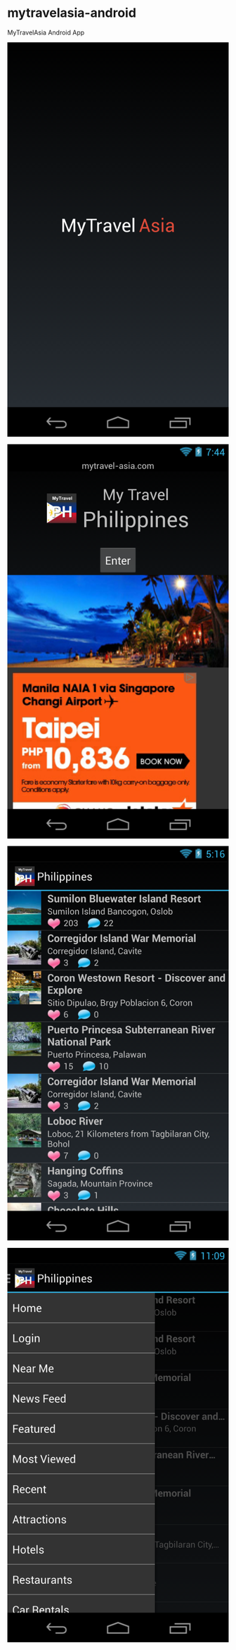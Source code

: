 mytravelasia-android
====================

MyTravelAsia Android App

![Splash Screen](docs/screenshots/splash_screen.png)

![Startup Activity](docs/screenshots/startup_activity.png)

![Main Activity](docs/screenshots/feed_list.png)

![Side Navigation](docs/screenshots/side_nav.png)